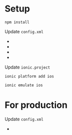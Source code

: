 # Setup

`npm install`


Update `config.xml`

* <widget id="...">
* <name>
* <description>
* <author>
  
Update `ionic.project`

`ionic platform add ios`

`ionic emulate ios`  
  
# For production

Update `config.xml`

* <content src="...">
